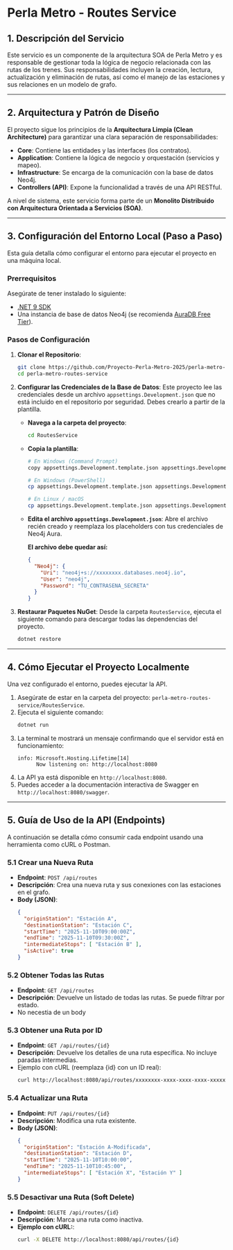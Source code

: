 # Perla Metro - Routes Service 

## 1. Descripción del Servicio
Este servicio es un componente de la arquitectura SOA de Perla Metro y es responsable de gestionar toda la lógica de negocio relacionada con las rutas de los trenes. Sus responsabilidades incluyen la creación, lectura, actualización y eliminación de rutas, así como el manejo de las estaciones y sus relaciones en un modelo de grafo.

---

## 2. Arquitectura y Patrón de Diseño
El proyecto sigue los principios de la **Arquitectura Limpia (Clean Architecture)** para garantizar una clara separación de responsabilidades:
- **Core**: Contiene las entidades y las interfaces (los contratos).
- **Application**: Contiene la lógica de negocio y orquestación (servicios y mapeo).
- **Infrastructure**: Se encarga de la comunicación con la base de datos Neo4j.
- **Controllers (API)**: Expone la funcionalidad a través de una API RESTful.

A nivel de sistema, este servicio forma parte de un **Monolito Distribuido con Arquitectura Orientada a Servicios (SOA)**.

---

## 3. Configuración del Entorno Local (Paso a Paso)
Esta guía detalla cómo configurar el entorno para ejecutar el proyecto en una máquina local.

### Prerrequisitos
Asegúrate de tener instalado lo siguiente:
- [.NET 9 SDK](https://dotnet.microsoft.com/download/dotnet/9.0)
- Una instancia de base de datos Neo4j (se recomienda [AuraDB Free Tier](https://neo4j.com/cloud/aura-free/)).

### Pasos de Configuración
1.  **Clonar el Repositorio**:
    ```bash
    git clone https://github.com/Proyecto-Perla-Metro-2025/perla-metro-routes-service
    cd perla-metro-routes-service
    ```

2.  **Configurar las Credenciales de la Base de Datos**:
    Este proyecto lee las credenciales desde un archivo `appsettings.Development.json` que no está incluido en el repositorio por seguridad. Debes crearlo a partir de la plantilla.

    * **Navega a la carpeta del proyecto**:
        ```bash
        cd RoutesService
        ```
    * **Copia la plantilla**:
        ```bash
        # En Windows (Command Prompt)
        copy appsettings.Development.template.json appsettings.Development.json

        # En Windows (PowerShell)
        cp appsettings.Development.template.json appsettings.Development.json

        # En Linux / macOS
        cp appsettings.Development.template.json appsettings.Development.json
        ```
    * **Edita el archivo `appsettings.Development.json`**: Abre el archivo recién creado y reemplaza los placeholders con tus credenciales de Neo4j Aura.

        **El archivo debe quedar así:**
        ```json
        {
          "Neo4j": {
            "Uri": "neo4j+s://xxxxxxxx.databases.neo4j.io",
            "User": "neo4j",
            "Password": "TU_CONTRASENA_SECRETA"
          }
        }
        ```

3.  **Restaurar Paquetes NuGet**:
    Desde la carpeta `RoutesService`, ejecuta el siguiente comando para descargar todas las dependencias del proyecto.
    ```bash
    dotnet restore
    ```

---

## 4. Cómo Ejecutar el Proyecto Localmente
Una vez configurado el entorno, puedes ejecutar la API.

1.  Asegúrate de estar en la carpeta del proyecto: `perla-metro-routes-service/RoutesService`.
2.  Ejecuta el siguiente comando:
    ```bash
    dotnet run
    ```
3.  La terminal te mostrará un mensaje confirmando que el servidor está en funcionamiento:
    ```
    info: Microsoft.Hosting.Lifetime[14]
          Now listening on: http://localhost:8080
    ```
4.  La API ya está disponible en `http://localhost:8080`.
5.  Puedes acceder a la documentación interactiva de Swagger en `http://localhost:8080/swagger`.

---

## 5. Guía de Uso de la API (Endpoints)
A continuación se detalla cómo consumir cada endpoint usando una herramienta como cURL o Postman.

### 5.1 Crear una Nueva Ruta
* **Endpoint**: `POST /api/routes`
* **Descripción**: Crea una nueva ruta y sus conexiones con las estaciones en el grafo.
* **Body (JSON)**:
  ```json
  {
    "originStation": "Estación A",
    "destinationStation": "Estación C",
    "startTime": "2025-11-10T09:00:00Z",
    "endTime": "2025-11-10T09:30:00Z",
    "intermediateStops": [ "Estación B" ],
    "isActive": true
  }
### 5.2 Obtener Todas las Rutas
* **Endpoint**: `GET /api/routes`
* **Descripción**: Devuelve un listado de todas las rutas. Se puede filtrar por estado.
* No necestia de un body
### 5.3 Obtener una Ruta por ID
* **Endpoint**: `GET /api/routes/{id}`
* **Descripción**: Devuelve los detalles de una ruta específica. No incluye paradas intermedias.
* Ejemplo con cURL (reemplaza {id} con un ID real):
  ```bash
  curl http://localhost:8080/api/routes/xxxxxxxx-xxxx-xxxx-xxxx-xxxxxxxxxxxx
### 5.4 Actualizar una Ruta
* **Endpoint**: `PUT /api/routes/{id}`
* **Descripción**:  Modifica una ruta existente.
* **Body (JSON)**:
  ```json
  {
    "originStation": "Estación A-Modificada",
    "destinationStation": "Estación D",
    "startTime": "2025-11-10T10:00:00",
    "endTime": "2025-11-10T10:45:00",
    "intermediateStops": [ "Estación X", "Estación Y" ]
  }
### 5.5 Desactivar una Ruta (Soft Delete)
* **Endpoint**: `DELETE /api/routes/{id}`
* **Descripción**: Marca una ruta como inactiva.
* **Ejemplo con cURL:**:
  ```bash
  curl -X DELETE http://localhost:8080/api/routes/{id}

